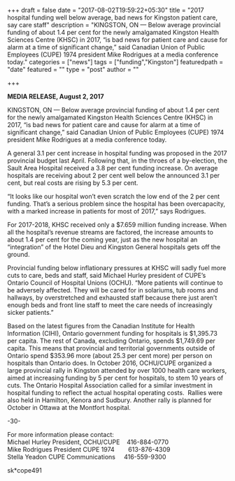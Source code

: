 +++
draft = false
date = "2017-08-02T19:59:22+05:30"
title = "2017 hospital funding well below average, bad news for Kingston patient care, say care staff"
description = "KINGSTON, ON — Below average provincial funding of about 1.4 per cent for the newly amalgamated Kingston Health Sciences Centre (KHSC) in 2017, “is bad news for patient care and cause for alarm at a time of significant change,” said Canadian Union of Public Employees (CUPE) 1974 president Mike Rodrigues at a media conference today."
categories = ["news"]
tags = ["funding","Kingston"]
featuredpath = "date"
featured = ""
type = "post"
author = ""

+++

**MEDIA RELEASE, August 2, 2017** 



KINGSTON, ON — Below average provincial funding of about 1.4 per cent for the newly amalgamated Kingston Health Sciences Centre (KHSC) in 2017, “is bad news for patient care and cause for alarm at a time of significant change,” said Canadian Union of Public Employees (CUPE) 1974 president Mike Rodrigues at a media conference today.

A general 3.1 per cent increase in hospital funding was proposed in the 2017 provincial budget last April. Following that, in the throes of a by-election, the Sault Area Hospital received a 3.8 per cent funding increase. On average hospitals are receiving about 2 per cent well below the announced 
3.1 per cent, but real costs are rising by 5.3 per cent.

“It looks like our hospital won’t even scratch the low end of the 2 per cent funding. That’s a serious problem since the hospital has been overcapacity, with a marked increase in patients for most of 2017,” says Rodrigues. 

For 2017-2018, KHSC received only a $7.659 million funding increase. When all the hospital’s revenue streams are factored, the increase amounts to about 1.4 per cent for the coming year, just as the new hospital an “integration” of the Hotel Dieu and Kingston General hospitals gets off the ground.

Provincial funding below inflationary pressures at KHSC will sadly fuel more cuts to care, beds and staff, said Michael Hurley president of CUPE’s Ontario Council of Hospital Unions (OCHU). “More patients will continue to be adversely affected. They will be cared for in solariums, tub rooms and hallways, by overstretched and exhausted staff because there just aren’t enough beds and front line staff to meet the care needs of increasingly sicker patients.”

Based on the latest figures from the Canadian Institute for Health Information (CIHI), Ontario government funding for hospitals is $1,395.73 per capita. The rest of Canada, excluding Ontario, spends $1,749.69 per capita. This means that provincial and territorial governments outside of Ontario spend $353.96 more (about 25.3 per cent more) per person on hospitals than Ontario does. 
In October 2016, OCHU/CUPE organized a large provincial rally in Kingston attended by over 1000 health care workers, aimed at increasing funding by 5 per cent for hospitals, to stem 10 years of cuts. The Ontario Hospital Association called for a similar investment in hospital funding to reflect the actual hospital operating costs.  Rallies were also held in Hamilton, Kenora and Sudbury. Another rally is planned for October in Ottawa at the Montfort hospital.

-30-

For more information please contact:  
Michael Hurley	President, OCHU/CUPE    416-884-0770  
Mike Rodrigues	President CUPE 1974        613-876-4309  
Stella Yeadon	CUPE Communications     416-559-9300  



sk*cope491	
